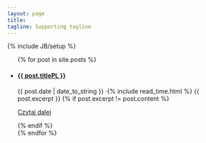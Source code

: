 ```yaml
---
layout: page
title:
tagline: Supporting tagline
---
```

{% include JB/setup %}

<ul class="posts">
  {% for post in site.posts %}
  	<li>
      <a href="{{ BASE_PATH }}{{ post.url }}"><h4>{{ post.titlePL }}</h4></a>
      <span>{{ post.date | date_to_string }} </span>&middot;{% include read_time.html %}
      {{ post.excerpt }}
	  	{% if post.excerpt != post.content %}
			<p class="ReadMore"><a href="{{ site.baseurl }}{{ post.url }}" >Czytaj dalej <i class="fa fa-arrow-circle-right" aria-hidden="true"></i></a></p>
		{% endif %}
    </li>
<!--     <li><span>{{ post.date | date_to_string }}</span> &raquo; <a href="{{ BASE_PATH }}{{ post.url }}">{{ post.title }}</a></li> -->
  {% endfor %}
</ul>
